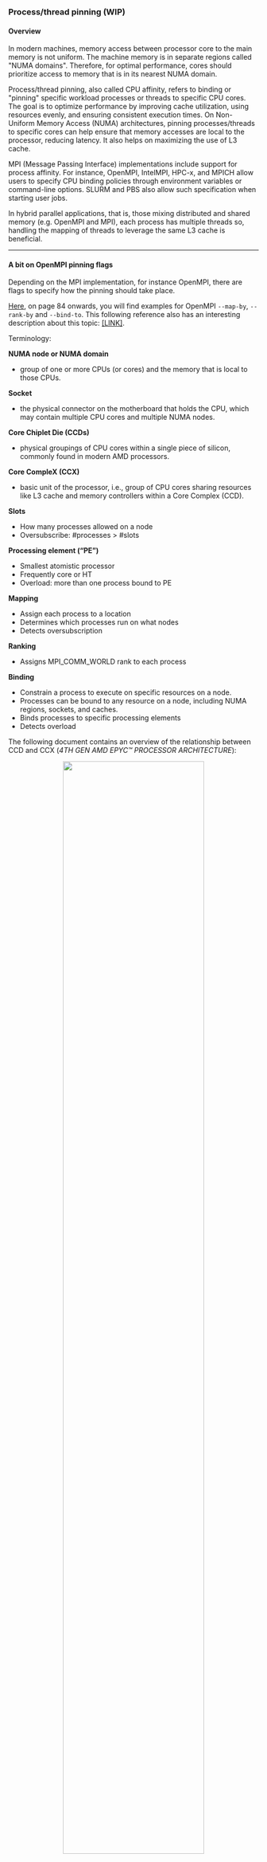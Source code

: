 ### Process/thread pinning (WIP)


#### Overview

In modern machines, memory access between processor core to the main memory is
not uniform. The machine memory is in separate regions called "NUMA domains".
Therefore, for optimal performance, cores should prioritize access to memory
that is in its nearest NUMA domain.

Process/thread pinning, also called CPU affinity, refers to binding or "pinning"
specific workload processes or threads to specific CPU cores. The goal is to
optimize performance by improving cache utilization, using resources evenly, and
ensuring consistent execution times. On Non-Uniform Memory Access (NUMA)
architectures, pinning processes/threads to specific cores can help ensure that
memory accesses are local to the processor, reducing latency. It also helps on
maximizing the use of L3 cache.

MPI (Message Passing Interface) implementations include support for process
affinity. For instance, OpenMPI, IntelMPI, HPC-x, and MPICH allow users to
specify CPU binding policies through environment variables or command-line
options. SLURM and PBS also allow such specification when starting user jobs.

In hybrid parallel applications, that is, those mixing distributed and shared
memory (e.g. OpenMPI and MPI), each process has multiple threads so, handling
the mapping of threads to leverage the same L3 cache is beneficial.

---

#### A bit on OpenMPI pinning flags

Depending on the MPI implementation, for instance OpenMPI, there are flags to
specify how the pinning should take place.

[Here](https://www-lb.open-mpi.org/papers/sc-2016/Open-MPI-SC16-BOF.pdf), on
page 84 onwards, you will find examples for OpenMPI `--map-by`, `--rank-by` and
`--bind-to`. This following reference also has an interesting description about
this topic:
[[LINK]](https://github.com/open-mpi/ompi/wiki/ProcessPlacement).

Terminology:

**NUMA node or NUMA domain**
- group of one or more CPUs (or cores) and the memory that is local to those CPUs.

**Socket**
-  the physical connector on the motherboard that holds the CPU, which may
contain multiple CPU cores and multiple NUMA nodes.

**Core Chiplet Die (CCDs)**
- physical groupings of CPU cores within a single piece of silicon, commonly
found in modern AMD processors.

**Core CompleX (CCX)**
- basic unit of the processor, i.e., group of CPU cores sharing resources like
L3 cache and memory controllers within a Core Complex (CCD).

**Slots**
- How many processes allowed on a node
- Oversubscribe: #processes > #slots

**Processing element (“PE”)**
- Smallest atomistic processor
- Frequently core or HT
- Overload: more than one process bound to PE

**Mapping**
- Assign each process to a location
- Determines which processes run on what nodes
- Detects oversubscription

**Ranking**
- Assigns MPI_COMM_WORLD rank to each process

**Binding**
- Constrain a process to execute on specific resources on a node.
- Processes can be bound to any resource on a node, including NUMA regions, sockets, and caches.
- Binds processes to specific processing elements
- Detects overload




The following document contains an overview of the relationship between CCD and
CCX (*4TH GEN AMD EPYC™ PROCESSOR ARCHITECTURE*):

<p align="center" width="100%"> <img width="75%" src="./ccd_ccx.png"> </p>

<https://www.amd.com/system/files/documents/4th-gen-epyc-processor-architecture-white-paper.pdf>


In OpenMPI:

`--map-by`: Specifies the policy for mapping processes to hardware resources.
- `slot`: Use Open MPI’s default mapping.
- `node`: Map processes by node.
- `socket`: Map processes by socket.
- `core`: Map processes by core.
- `numa`: Map processes by NUMA node.

Example: `mpirun --map-by socket ./your_program`

`--bind-to`: Specifies the policy for binding processes to CPUs.
- `none`: No binding.
- `core`: Bind to individual cores.
- `socket`: Bind to sockets.
- `numa`: Bind to NUMA nodes.
- `board`: Bind to entire boards.

Example: `mpirun --bind-to core ./your_program`

`--report-bindings`: Reports the binding of processes after execution.

In summary, `--map-by` controls where processes are initially placed (i.e.
assign processes a hardware component), whereas
`--bind-to` to control how processes are pinned to specific hardware resources
once placed (i.e. restrict the motion of processes in the mapped hardware).

---

#### Check compute node information

This tool shows NUMA-related info of a machine and controls NUMA policy. Using
this flag you can observe output of NUMA info.

```
numactl --hardware
```

Here is an example of output for [Azure
HBv3](https://learn.microsoft.com/en-us/azure/virtual-machines/hbv3-series-overview)
machine (which contains 2 sockets and each socket contains 4 NUMA nodes):


<p align="center" width="100%"> <img width="75%" src="./hbv3-topology-server.png"> </p>


```
$ numactl -H
available: 4 nodes (0-3)
node 0 cpus: 0 1 2 3 4 5 6 7 8 9 10 11 12 13 14 15 16 17 18 19 20 21 22 23 24 25 26 27 28 29
node 0 size: 114839 MB
node 0 free: 113693 MB
node 1 cpus: 30 31 32 33 34 35 36 37 38 39 40 41 42 43 44 45 46 47 48 49 50 51 52 53 54 55 56 57 58 59
node 1 size: 114905 MB
node 1 free: 113538 MB
node 2 cpus: 60 61 62 63 64 65 66 67 68 69 70 71 72 73 74 75 76 77 78 79 80 81 82 83 84 85 86 87 88 89
node 2 size: 114863 MB
node 2 free: 112997 MB
node 3 cpus: 90 91 92 93 94 95 96 97 98 99 100 101 102 103 104 105 106 107 108 109 110 111 112 113 114 115 116 117 118 119
node 3 size: 114904 MB
node 3 free: 112898 MB
node distances:
node   0   1   2   3
  0:  10  12  32  32
  1:  12  10  32  32
  2:  32  32  10  12
  3:  32  32  12  10
```

The memory latency distances between a node and itself is normalized to 10
(1.0x). So, the distance between NUMA Node 0 and 2 is 32 (3.2x).

The distances can also be obtained:

```
$ cat /sys/devices/system/node/node*/distance
```

If you want to obtain a measured distance for core-2-core, you can use this tool
below:

```
https://github.com/vgamayunov/c2clat
```

Here is an example of output (for HBv3). The figure was generated using
[gnuplot](http://www.gnuplot.info/)
but data from c2clat can be imported in excel for visualization too.

<p align="center" width="100%"> <img width="75%" src="./c2clat_output_hbv3.png"> </p>


You can get the number of sockets:

```
$ lscpu | grep 'Socket(s):'
Socket(s):           2
```

You can see the socket id for each NUMA domain/node:

```
$ lscpu -e
CPU NODE SOCKET CORE L1d:L1i:L2:L3 ONLINE
0   0    0      0    0:0:0:0       yes
1   0    0      1    1:1:1:0       yes
2   0    0      2    2:2:2:0       yes
3   0    0      3    3:3:3:0       yes
...
```



You can also use `hwloc-ls` and `lstopo`, which provide text and graphical
representation of the machine topology, NUMA nodes, cache info, and processor
mapping. You can also get some processor info using `cat /proc/cpuinfo`.

Example of output for `lstopo` (for an HBv3 machine):

<p align="center" width="100%"> <img width="75%" src="./lstopo_hb120rs_v3.png"> </p>


The tool `lstopo` come from `hwloc` package. The output can be text only or you
can generate an image. For the image support, you may need to install
`hwloc-gui` package. Then run:

```
lstopo --output-format png --no-legend  --no-io output.png
```

---

#### Pinning on Azure HPC VMs

The following blog describes the Azure HB Virtual Machine (VM) series and the
importance of properly mapping processes/thread to the multiple cores of the VM
processor. The blog post also provides an overview on taking care about process
placement when undersubscribing a VM (i.e. using fewer cores than they have).
For instance, HBv3 has 120 AMD cores; so if one desires to use 16 cores, Azure
offers a constrained HB120-16rs_v3, or the user can take care of the process
placement with the instructions from the blog.

- [Blog: Optimal MPI Process Placement for Azure HB Series
VMs](https://techcommunity.microsoft.com/t5/azure-high-performance-computing/optimal-mpi-process-placement-for-azure-hb-series-vms/ba-p/2450663)


There is another blog, which describes a python tool to assist on process
pinning for Azure HPC SKUs:

- [Blog: Tool to assist in optimal pinning of processes/threads for Azure HPC/AI VM’s](https://techcommunity.microsoft.com/t5/azure-high-performance-computing/tool-to-assist-in-optimal-pinning-of-processes-threads-for-azure/ba-p/2672201)


---

### References

- [HPCWiki - Binding/Pinning](https://hpc-wiki.info/hpc/Binding/Pinning)
- [blog: Optimal MPI Process Placement for Azure HB Series VMs](https://techcommunity.microsoft.com/t5/azure-high-performance-computing/optimal-mpi-process-placement-for-azure-hb-series-vms/ba-p/2450663)
- [blog: Tool to assist in optimal pinning of processes/threads for Azure HPC/AI VM’s](https://techcommunity.microsoft.com/t5/azure-high-performance-computing/tool-to-assist-in-optimal-pinning-of-processes-threads-for-azure/ba-p/2672201)
- [CPU pinning script 1 - azure hpc benchmarking](https://github.com/arstgr/woc-benchmarking/blob/main/apps/hpc/utils/azure_process_pinning.sh)
- [CPU pinning script 2 - azure hpc experimental](https://github.com/Azure/azurehpc/tree/master/experimental/check_app_pinning_tool)
- [CPU pinning script 3](https://github.com/wolfgang-desalvador/Azure-AMD-EPYC-pinning)
- [examples on OpenMPI --map-by, --rank-by and --bind-to (page 84 onwards)](https://www-lb.open-mpi.org/papers/sc-2016/Open-MPI-SC16-BOF.pdf)
- [OpenMPI docs](https://www.open-mpi.org/doc/current/man1/mpirun.1.php)
- [CW2020 S4V1 - Process and Thread Affinity with MPI/OpenMP - Yun He](https://www.youtube.com/watch?v=rImDMLMg3W8)
- [4TH GEN AMD EPYC™ PROCESSOR ARCHITECTURE](https://www.amd.com/system/files/documents/4th-gen-epyc-processor-architecture-white-paper.pdf)
- [c2clat tool - core to core latency](https://github.com/vgamayunov/c2clat)
- [lstopo tool (from hwloc)](https://github.com/open-mpi/hwloc)
- [discussion on docs about OpenMPI mapped-by,rank-by, and bind-to](https://github.com/open-mpi/ompi/issues/7042)
- [OpenMPI Wiki - Process Placement](https://github.com/open-mpi/ompi/wiki/ProcessPlacement)
- [Binding/Mapping/Ranking Page 66](https://agenda.infn.it/event/31877/contributions/181482/attachments/97828/135121/Introduction_to_MPI_esc22_07102022.pdf)
- [PETSc discussion on mpi process mapping](https://petsc.org/main/manual/performance/)
- [blog: Performance & Scalability of HBv4 and HX-Series VMs with Genoa-X CPUs (Jun 2023)](https://techcommunity.microsoft.com/t5/azure-high-performance-computing/performance-amp-scalability-of-hbv4-and-hx-series-vms-with-genoa/ba-p/3846766)
- [blog: Performance of Azure HBv4 and HX VMs for HPC (Nov 2022)](https://techcommunity.microsoft.com/t5/azure-high-performance-computing/performance-of-azure-hbv4-and-hx-vms-for-hpc/ba-p/3673730)
- [HBv4
overview](https://learn.microsoft.com/en-us/azure/virtual-machines/hbv4-series-overview)
- [HBv3 overview](https://learn.microsoft.com/en-us/azure/virtual-machines/hbv3-series-overview)
- [Azure HPC apps setup git repo](https://github.com/Azure/azurehpc/tree/master/apps)
- [Compiling/scaling HPC apps overview tips](https://learn.microsoft.com/en-us/azure/virtual-machines/compiling-scaling-applications)
- [Choosing MPI in Azure overview](https://learn.microsoft.com/en-us/azure/virtual-machines/setup-mpi)
- [Azure HPC images - release notes](https://github.com/Azure/azhpc-images/releases)


